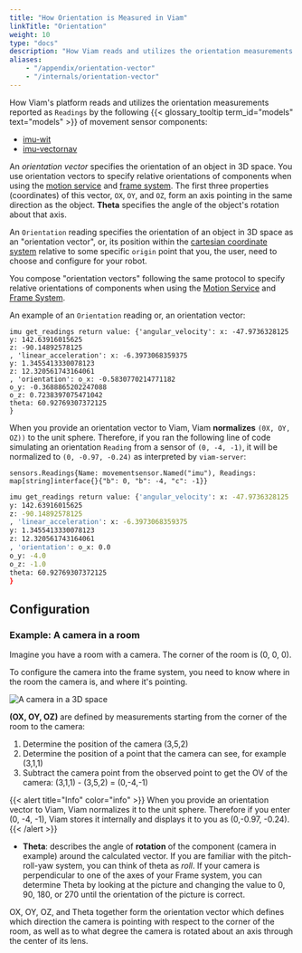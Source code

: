 ```yaml
---
title: "How Orientation is Measured in Viam"
linkTitle: "Orientation"
weight: 10
type: "docs"
description: "How Viam reads and utilizes the orientation measurements reported by some models of movement sensor."
aliases:
    - "/appendix/orientation-vector"
    - "/internals/orientation-vector"
---
```


How Viam's platform reads and utilizes the orientation measurements reported as `Readings` by the following {{< glossary_tooltip term_id="models" text="models" >}} of movement sensor components:

- [imu-wit](/components/movement-sensor/imu/imu-wit/)
- [imu-vectornav](/components/movement-sensor/imu/imu-vectornav/)

An _orientation vector_ specifies the orientation of an object in 3D space.
You use orientation vectors to specify relative orientations of components when using the [motion service](../../services/motion/) and [frame system](../../services/frame-system/).
The first three properties (coordinates) of this vector, `OX`, `OY`, and `OZ`, form an axis pointing in the same direction as the object.
**Theta** specifies the angle of the object's rotation about that axis.

An `Orientation` reading specifies the orientation of an object in 3D space as an "orientation vector", or, its position within the [cartesian coordinate system](https://en.wikipedia.org/wiki/Cartesian_coordinate_system) relative to some specific `origin` point that you, the user, need to choose and configure for your robot.

You compose "orientation vectors" following the same protocol to specify relative orientations of components when using the [Motion Service](../../services/motion/) and [Frame System](../../services/frame-system/).

An example of an `Orientation` reading or, an orientation vector:

``` shell
imu get_readings return value: {'angular_velocity': x: -47.9736328125
y: 142.63916015625
z: -90.14892578125
, 'linear_acceleration': x: -6.3973068359375
y: 1.3455413330078123
z: 12.320561743164061
, 'orientation': o_x: -0.5830770214771182
o_y: -0.3688865202247088
o_z: 0.7238397075471042
theta: 60.92769307372125
}
```

When you provide an orientation vector to Viam, Viam **normalizes** `(0X, OY, OZ))` to the unit sphere.
Therefore, if you ran the following line of code simulating an orientation `Reading` from a sensor of `(0, -4, -1)`, it will be normalized to `(0, -0.97, -0.24)` as interpreted by `viam-server`:

``` golang
sensors.Readings{Name: movementsensor.Named("imu"), Readings: map[string]interface{}{"b": 0, "b": -4, "c": -1}}
```

``` sh
imu get_readings return value: {'angular_velocity': x: -47.9736328125
y: 142.63916015625
z: -90.14892578125
, 'linear_acceleration': x: -6.3973068359375
y: 1.3455413330078123
z: 12.320561743164061
, 'orientation': o_x: 0.0
o_y: -4.0
o_z: -1.0
theta: 60.92769307372125
}
```

<!-- TODO: uhh the sample just doesn't include theta right? should I add it to the sample code? -->

## Configuration

### Example: A camera in a room

Imagine you have a room with a camera.
The corner of the room is (0, 0, 0).

To configure the camera into the frame system, you need to know where in the room the camera is, and where it's pointing.

![A camera in a 3D space](/internals/vector/orientation-vector-camera.png)

**(OX, OY, OZ)** are defined by measurements starting from the corner of the room to the camera:

1. Determine the position of the camera (3,5,2)
2. Determine the position of a point that the camera can see, for example (3,1,1)
3. Subtract the camera point from the observed point to get the OV of the camera: (3,1,1) - (3,5,2) = (0,-4,-1)

{{< alert title="Info" color="info" >}}
When you provide an orientation vector to Viam, Viam normalizes it to the unit sphere.
Therefore if you enter (0, -4, -1), Viam stores it internally and displays it to you as (0,-0.97, -0.24).
{{< /alert >}}

- **Theta**: describes the angle of **rotation** of the component (camera in example) around the calculated vector.
If you are familiar with the pitch-roll-yaw system, you can think of theta as _roll_.
If your camera is perpendicular to one of the axes of your Frame system,
you can determine Theta by looking at the picture and changing the value to 0, 90, 180, or 270 until the orientation of the picture is correct.

OX, OY, OZ, and Theta together form the orientation vector which defines which direction the camera is pointing with respect to the corner of the room, as well as to what degree the camera is rotated about an axis through the center of its lens.

<!-- ## Why Viam uses orientation vectors

- Easy to measure in the real world
- No protractor needed
- Rotation is pulled out as Theta which is often used independently and measured independently -->
